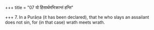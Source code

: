 +++
title = "07 यो हिंसार्थमभिक्रान्तं हन्ति"

+++
7. In a Purāṇa (it has been declared), that he who slays an assailant does not sin, for (in that case) wrath meets wrath.
